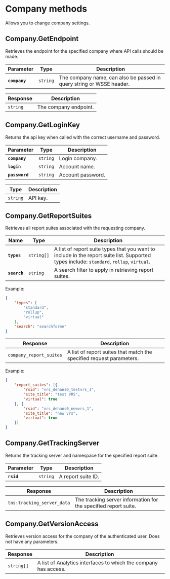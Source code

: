 # Company methods

Allows you to change company settings.

## Company.GetEndpoint

Retrieves the endpoint for the specified company where API calls should be made.

|Parameter|Type|Description|
|----|----|-----------|
|**`company`** |`string` |The company name, can also be passed in query string or WSSE header.|

|Response|Description|
|----|-----------|
|`string` |The company endpoint.|

## Company.GetLoginKey

Returns the api key when called with the correct username and password.

|Parameter|Type|Description|
|----|----|-----------|
|**`company`** |`string` |Login company.|
|**`login`** |`string` |Account name.|
|**`password`** |`string` |Account password.|

|Type|Description|
|----|-----------|
|`string` |API key.|

## Company.GetReportSuites

Retrieves all report suites associated with the requesting company.

|Name|Type|Description|
|----|----|-----------|
|**`types`** |`string[]` |A list of report suite types that you want to include in the report suite list. Supported types include: `standard`, `rollup`, `virtual`.|
|**`search`** |`string` |A search filter to apply in retrieving report suites.|

Example:

```json
{
    "types": [
        "standard",
        "rollup",
        "virtual"
    ],
    "search": "searchforme"
}
```

|Response|Description|
|----|-----------|
|`company_report_suites` |A list of report suites that match the specified request parameters.|

Example:

```json
{
    "report_suites": [{
        "rsid": "vrs_dehans0_testvrs_1",
        "site_title": "test VRS",
        "virtual": true
    }, {
        "rsid": "vrs_dehans0_newvrs_1",
        "site_title": "new vrs",
        "virtual": true
    }]
}
```

## Company.GetTrackingServer

Returns the tracking server and namespace for the specified report suite.

|Parameter|Type|Description|
|----|----|-----------|
|**`rsid`** |`string` |A report suite ID.|

|Response|Description|
|----|-----------|
|`tns:tracking_server_data` |The tracking server information for the specified report suite.|

## Company.GetVersionAccess

Retrieves version access for the company of the authenticated user. Does not have any parameters.

|Response|Description|
|----|-----------|
|`string[]` |A list of Analytics interfaces to which the company has access.|
